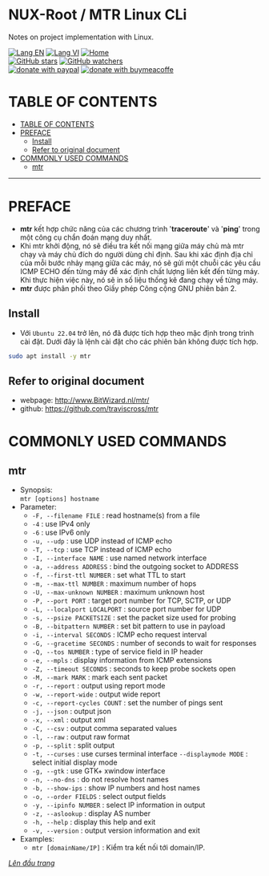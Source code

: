 # NUX-Root / MTR Linux CLi
Notes on project implementation with Linux.

[![Lang EN](https://img.shields.io/badge/lang-en-yellow)](Mtr-CLi.md)
[![Lang VI](https://img.shields.io/badge/lang-vi-green)](Mtr-CLi.vi.md)
[![Home](https://img.shields.io/badge/Main-blue)](../README.md)<br/>
[![GitHub stars](https://img.shields.io/github/stars/quachdoduy/NUX-Root?logo=GitHub&style=flat&color=red)](https://github.com/quachdoduy/NUX-Root/stargazers)
[![GitHub watchers](https://img.shields.io/github/watchers/quachdoduy/NUX-Root?logo=GitHub&style=flat&color=blue)](https://github.com/quachdoduy/NUX-Root/watchers)<br/>
[![donate with paypal](https://img.shields.io/badge/Like_it%3F-Donate!-green?logo=githubsponsors&logoColor=orange&style=flat)](https://paypal.me/quachdoduy)
[![donate with buymeacoffe](https://img.shields.io/badge/Like_it%3F-Donate!-blue?logo=githubsponsors&logoColor=orange&style=flat)](https://buymeacoffee.com/quachdoduy)

# TABLE OF CONTENTS
- [TABLE OF CONTENTS](#table-of-contents)
- [PREFACE](#preface)
    - [Install](#install)
    - [Refer to original document](#refer-to-original-document)
- [COMMONLY USED COMMANDS](#commonly-used-commands)
    - [mtr](#mtr)

---

# PREFACE
- **mtr** kết hợp chức năng của các chương trình '**traceroute**' và '**ping**' trong một công cụ chẩn đoán mạng duy nhất.
- Khi mtr khởi động, nó sẽ điều tra kết nối mạng giữa máy chủ mà mtr chạy và máy chủ đích do người dùng chỉ định. Sau khi xác định địa chỉ của mỗi bước nhảy mạng giữa các máy, nó sẽ gửi một chuỗi các yêu cầu ICMP ECHO đến từng máy để xác định chất lượng liên kết đến từng máy. Khi thực hiện việc này, nó sẽ in số liệu thống kê đang chạy về từng máy.
- **mtr** được phân phối theo Giấy phép Công cộng GNU phiên bản 2.

## Install
- Với `Ubuntu 22.04` trở lên, nó đã được tích hợp theo mặc định trong trình cài đặt. Dưới đây là lệnh cài đặt cho các phiên bản không được tích hợp.
```bash
sudo apt install -y mtr
```

## Refer to original document
- webpage: http://www.BitWizard.nl/mtr/
- github: https://github.com/traviscross/mtr

# COMMONLY USED COMMANDS

## mtr
- Synopsis:<br>
    `mtr [options] hostname`<br>
- Parameter:
    * `-F, --filename FILE`       : read hostname(s) from a file
    * `-4`                        : use IPv4 only
    * `-6`                        : use IPv6 only
    * `-u, --udp`                 : use UDP instead of ICMP echo
    * `-T, --tcp`                 : use TCP instead of ICMP echo
    * `-I, --interface NAME`      : use named network interface
    * `-a, --address ADDRESS`     : bind the outgoing socket to ADDRESS
    * `-f, --first-ttl NUMBER`    : set what TTL to start
    * `-m, --max-ttl NUMBER`      : maximum number of hops
    * `-U, --max-unknown NUMBER`  : maximum unknown host
    * `-P, --port PORT`           : target port number for TCP, SCTP, or UDP
    * `-L, --localport LOCALPORT` : source port number for UDP
    * `-s, --psize PACKETSIZE`    : set the packet size used for probing
    * `-B, --bitpattern NUMBER`   : set bit pattern to use in payload
    * `-i, --interval SECONDS`    : ICMP echo request interval
    * `-G, --gracetime SECONDS`   : number of seconds to wait for responses
    * `-Q, --tos NUMBER`          : type of service field in IP header
    * `-e, --mpls`                : display information from ICMP extensions
    * `-Z, --timeout SECONDS`     : seconds to keep probe sockets open
    * `-M, --mark MARK`           : mark each sent packet
    * `-r, --report`              : output using report mode
    * `-w, --report-wide`         : output wide report
    * `-c, --report-cycles COUNT` : set the number of pings sent
    * `-j, --json`                : output json
    * `-x, --xml`                 : output xml
    * `-C, --csv`                 : output comma separated values
    * `-l, --raw`                 : output raw format
    * `-p, --split`               : split output
    * `-t, --curses`              : use curses terminal interface
          `--displaymode MODE`    : select initial display mode
    * `-g, --gtk`                 : use GTK+ xwindow interface
    * `-n, --no-dns`              : do not resolve host names
    * `-b, --show-ips`            : show IP numbers and host names
    * `-o, --order FIELDS`        : select output fields
    * `-y, --ipinfo NUMBER`       : select IP information in output
    * `-z, --aslookup`            : display AS number
    * `-h, --help`                : display this help and exit
    * `-v, --version`             : output version information and exit
- Examples:
    - `mtr [domainName/IP]` : Kiểm tra kết nối tới domain/IP.

*[Lên đầu trang](#nux-root--iproute2-linux-cli)*